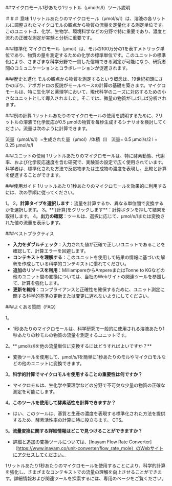 ##マイクロモール1秒あたり1リットル（µmol/s/l）ツール説明

＃＃＃ 意味
1リットルあたりのマイクロモール（µmol/s/l）は、溶液の各リットルに調整されたマイクロモルの観点から物質の流量を定量化する測定単位です。このユニットは、化学、生物学、環境科学などの分野で特に重要であり、濃度と流れの正確な測定が実験と分析に重要です。

###標準化
マイクロモール（µmol）は、モルの100万分の1を表すメトリック単位であり、物質の量を測定するための化学の標準単位です。このユニットの標準化により、さまざまな科学分野で一貫した信頼できる測定が可能になり、研究者間のコミュニケーションとコラボレーションが促進されます。

###歴史と進化
モルの観点から物質を測定するという概念は、19世紀初頭にさかのぼり、アボガドロの仮説がモールベースの計算の基礎を築きます。マイクロモールは、特に生化学と薬理学において、現代科学のニーズに対応するための小さなユニットとして導入されました。そこでは、微量の物質がしばしば分析されます。

###例の計算
1リットルあたりのマイクロモールの使用を説明するために、2リットルの溶液で化学反応が0.5 µmolの物質を毎秒生成するシナリオを検討してください。流量は次のように計算できます。

流量（µmol/s/l）=生成された量（µmol）/体積（l）
流量= 0.5 µmol/s/2 l = 0.25 µmol/s/l

###ユニットの使用
1リットルあたりのマイクロモールは、特に酵素動態、代謝率、および化学反応速度を含む研究で、実験室の設定で広く使用されています。科学者は、標準化された方法で反応物または生成物の濃度を表現し、比較と計算を促進することができます。

###使用ガイド
1リットルあたり1秒あたりのマイクロモールを効果的に利用するには、次の手順に従ってください。

1。
2。**計算タイプを選択します**：流量を計算するか、異なる単位間で変換するかを選択します。
3。** [計算]をクリックします**：計算ボタンを押して結果を取得します。
4。**出力の確認**：ツールは、選択に応じて、µmol/s/lまたは変換された値の流量を表示します。

###ベストプラクティス
-  **入力をダブルチェック**：入力された値が正確で正しいユニットであることを確認して、計算エラーを回避します。
-  **コンテキストを理解する**：このユニットを使用して結果の情報に基づいた解釈を作成している科学的コンテキストに慣れてください。
-  **追加のリソースを利用**：MilliampereからAmpereまたはTonne to KGなどの他のユニット間の変換については、当社のWebサイトの関連ツールを参照して、計算を強化します。
-  **更新を維持**：コンプライアンスと正確性を確保するために、ユニット測定に関する科学的基準の更新または変更に遅れないようにしてください。

###よくある質問（FAQ）

1。
-  1秒あたりのマイクロモールは、科学研究で一般的に使用される溶液あたり1秒あたりの秒モルの物質の流量を測定するユニットです。

2。** µmol/s/lを他の流量単位に変換するにはどうすればよいですか？**
- 変換ツールを使用して、µmol/s/lを簡単に1秒あたりのモルやマイクロモルなどの他のユニットに変換できます。

3。**科学的計算でマイクロモルを使用することの重要性は何ですか？**
- マイクロモルは、生化学や薬理学などの分野で不可欠な少量の物質の正確な測定を可能にします。

4。**このツールを使用して酵素活性を計算できますか？**
- はい、このツールは、基質と生産の濃度を表現する標準化された方法を提供するため、酵素活性率の計算に特に役立ちます。 CTS。

5。**流量変換に関する詳細情報はどこで見つけることができますか？**
- 詳細と追加の変換ツールについては、[Inayam Flow Rate Converter]（https://www.inayam.co/unit-converter/flow_rate_mole）のWebサイトにアクセスしてください。

1リットルあたり1秒あたりのマイクロモールを使用することにより、科学的計算を強化し、さまざまなコンテキストでの流量の理解を向上させることができます。詳細情報および関連ツールを探索するには、専用のページをご覧ください。